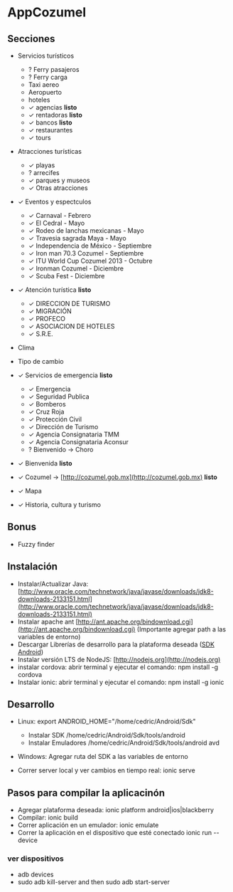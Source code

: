 # AppCozumel
## Secciones
- Servicios turísticos
  - ? Ferry pasajeros
  - ? Ferry carga
  - Taxi aereo
  - Aeropuerto
  - hoteles
  - ✓ agencias **listo**
  - ✓ rentadoras **listo**
  - ✓ bancos **listo**
  - ✓ restaurantes
  - ✓ tours  

- Atracciones turísticas
  - ✓ playas
  - ? arrecifes
  - ✓ parques y museos
  - ✓ Otras atracciones

- ✓ Eventos y espectculos
  - ✓ Carnaval - Febrero
  - ✓ El Cedral - Mayo
  - ✓ Rodeo de lanchas mexicanas - Mayo
  - ✓ Travesia sagrada Maya - Mayo
  - ✓ Independencia de México - Septiembre
  - ✓ Iron man 70.3 Cozumel - Septiembre
  - ✓ ITU World Cup Cozumel 2013 - Octubre
  - ✓ Ironman Cozumel - Diciembre
  - ✓ Scuba Fest - Diciembre

- ✓ Atención turística **listo**
  - ✓ DIRECCION DE TURISMO
  - ✓ MIGRACIÓN
  - ✓ PROFECO
  - ✓ ASOCIACION DE HOTELES
  - ✓ S.R.E.

- Clima
- Tipo de cambio
- ✓ Servicios de emergencia **listo**
  - ✓ Emergencia
  - ✓ Seguridad Publica
  - ✓ Bomberos
  - ✓ Cruz Roja
  - ✓ Protección Civil
  - ✓ Dirección de Turismo
  - ✓ Agencia Consignataria TMM
  - ✓ Agencia Consignataria Aconsur
  - ? Bienvenido → Choro

- ✓ Bienvenida **listo**
- ✓ Cozumel → [http://cozumel.gob.mx](http://cozumel.gob.mx) **listo**
- ✓ Mapa
- ✓ Historia, cultura y turismo

## Bonus
- Fuzzy finder

## Instalación
- Instalar/Actualizar Java: [http://www.oracle.com/technetwork/java/javase/downloads/jdk8-downloads-2133151.html](http://www.oracle.com/technetwork/java/javase/downloads/jdk8-downloads-2133151.html)
- Instalar apache ant [http://ant.apache.org/bindownload.cgi](http://ant.apache.org/bindownload.cgi) (Importante agregar path a las variables de entorno)
- Descargar Librerías de desarrollo para la plataforma deseada ([SDK Android](http://developer.android.com/sdk/index.html#download))
- Instalar versión LTS de NodeJS: [http://nodejs.org](http://nodejs.org)
- instalar cordova: abrir terminal y ejecutar el comando: npm install -g cordova
- Instalar ionic: abrir terminal y ejecutar el comando: npm install -g ionic

## Desarrollo
- Linux: export ANDROID_HOME="/home/cedric/Android/Sdk"
  - Instalar SDK /home/cedric/Android/Sdk/tools/android
  - Instalar Emuladores /home/cedric/Android/Sdk/tools/android avd

- Windows: Agregar ruta del SDK a las variables de entorno
- Correr server local y ver cambios en tiempo real: ionic serve

## Pasos para compilar la aplicacinón
- Agregar plataforma deseada: ionic platform android|ios|blackberry
- Compilar: ionic build
- Correr aplicación en un emulador: ionic emulate
- Correr la aplicación en el dispositivo que esté conectado ionic run --device

### ver dispositivos
- adb devices
- sudo adb kill-server and then sudo adb start-server
